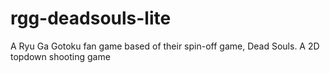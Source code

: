 # rgg-deadsouls-lite
A Ryu Ga Gotoku fan game based of their spin-off game, Dead Souls. A 2D topdown shooting game
